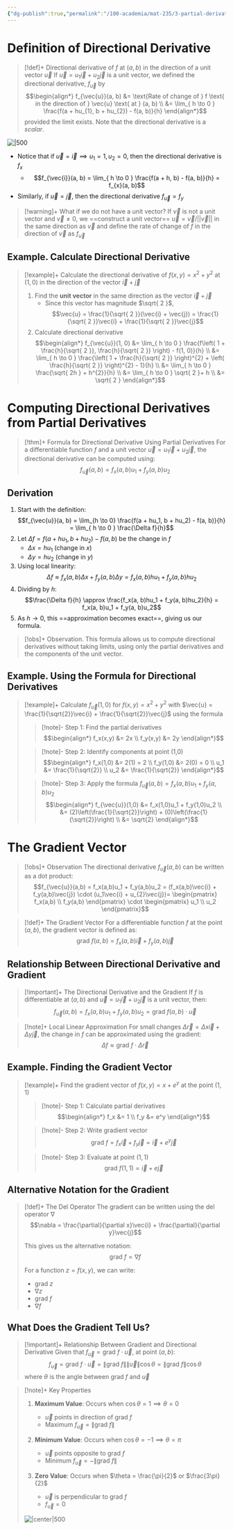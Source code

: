```yaml
---
{"dg-publish":true,"permalink":"/100-academia/mat-235/3-partial-derivatives-and-the-gradient/gradients-and-the-directional-derivatives-in-the-plane/","tags":["lecture","note","university"],"created":"2024-11-03T23:33:30.819-05:00","updated":"2024-11-28T00:42:24.162-05:00"}
---
```



# Definition of Directional Derivative

> [!def]+ Directional derivative of $f$ at $(a, b)$ in the direction of a unit vector $\vec{u}$
> If $\vec{u} = u_{1}\vec{i} + u_{2}\vec{j}$ is a unit vector, we defined the directional derivative, $f_{\vec{u}}$ by
> $$\begin{align*} f_{\vec{u}}(a, b) &= \text{Rate of change of } f \text{ in the direction of } \vec{u} \text{ at } (a, b) \\ &= \lim_{ h \to 0 } \frac{f(a + hu_{1}, b + hu_{2}) - f(a, b)}{h} \end{align*}$$
> provided the limit exists. Note that the directional derivative is a *scalar*.

![|500](https://i.imgur.com/kAQdrWi.png)

- Notice that if $\vec{u} = \vec{i} \implies u_{1} = 1, u_{2} = 0$, then the directional derivative is $f_{x}$
    - $$f_{\vec{i}}(a, b) = \lim_{ h \to 0 } \frac{f(a + h, b) - f(a, b)}{h} = f_{x}(a, b)$$
- Similarly, if $\vec{u} = \vec{j}$, then the directional derivative $f_{\vec{u}}=f_{y}$

> [!warning]+ What if we do not have a unit vector?
> If $\vec{v}$ is not a unit vector and $\vec{v} \neq 0$, we ==construct a unit vector== $\vec{u} = \vec{v} / ||\vec{v}||$ in the same direction as $\vec{v}$ and define the rate of change of $f$ in the direction of $\vec{v}$ as $f_{\vec{u}}$

## Example. Calculate Directional Derivative

> [!example]+ Calculate the directional derivative of $f(x, y) = x^{2} + y^{2}$ at $(1, 0)$ in the direction of the vector $\vec{i} + \vec{j}$
>
> 1. Find the **unit vector** in the same direction as the vector $\vec{i} + \vec{j}$
>     - Since this vector has magnitude $\sqrt{ 2 }$, $$\vec{u} = \frac{1}{\sqrt{ 2 }}(\vec{i} + \vec{j}) = \frac{1}{\sqrt{ 2 }}\vec{i} + \frac{1}{\sqrt{ 2 }}\vec{j}$$
> 2. Calculate directional derivative
>    $$\begin{align*}
>    f_{\vec{u}}(1, 0) &= \lim_{ h \to 0 } \frac{f\left( 1 + \frac{h}{\sqrt{ 2 }}, \frac{h}{\sqrt{ 2 }} \right) - f(1, 0)}{h} \\
>    &= \lim_{ h \to 0 }  \frac{\left( 1 + \frac{h}{\sqrt{ 2 }} \right)^{2} + \left( \frac{h}{\sqrt{ 2 }} \right)^{2} - 1}{h} \\
>    &= \lim_{ h \to 0 } \frac{\sqrt{ 2h } + h^{2}}{h} \\
>    &= \lim_{ h \to 0 } \sqrt{ 2 }+ h \\
>    &= \sqrt{ 2 }
>    \end{align*}$$

# Computing Directional Derivatives from Partial Derivatives

> [!thm]+ Formula for Directional Derivative Using Partial Derivatives
> For a differentiable function $f$ and a unit vector $\vec{u} = u_1\vec{i} + u_2\vec{j}$, the directional derivative can be computed using:
> $$f_{\vec{u}}(a, b) = f_x(a, b)u_1 + f_y(a, b)u_2$$

## Derivation

1. Start with the definition:
   $$f_{\vec{u}}(a, b) = \lim_{h \to 0} \frac{f(a + hu_1, b + hu_2) - f(a, b)}{h} = \lim_{ h \to 0 } \frac{\Delta f}{h}$$
2. Let $\Delta f = f(a + hu_1, b + hu_2) - f(a, b)$ be the change in $f$
    - $\Delta x = hu_1$ (change in $x$)
    - $\Delta y = hu_2$ (change in $y$)
3. Using local linearity:
   $$\Delta f \approx f_x(a, b)\Delta x + f_y(a, b)\Delta y = f_x(a, b)hu_1 + f_y(a, b)hu_2$$
4. Dividing by $h$:
   $$\frac{\Delta f}{h} \approx \frac{f_x(a, b)hu_1 + f_y(a, b)hu_2}{h} = f_x(a, b)u_1 + f_y(a, b)u_2$$
5. As $h \to 0$, this ==approximation becomes exact==, giving us our formula.

> [!obs]+ Observation.
> This formula allows us to compute directional derivatives without taking limits, using only the partial derivatives and the components of the unit vector.

## Example. Using the Formula for Directional Derivatives

> [!example]+ Calculate $f_{\vec{u}}(1,0)$ for $f(x,y) = x^2 + y^2$ with $\vec{u} = \frac{1}{\sqrt{2}}\vec{i} + \frac{1}{\sqrt{2}}\vec{j}$ using the formula
>
> > [!note]- Step 1: Find the partial derivatives
> > $$\begin{align*}
> > f_x(x,y) &= 2x \\
> > f_y(x,y) &= 2y
> > \end{align*}$$
>
> > [!note]- Step 2: Identify components at point (1,0)
> > $$\begin{align*}
> > f_x(1,0) &= 2(1) = 2 \\
> > f_y(1,0) &= 2(0) = 0 \\
> > u_1 &= \frac{1}{\sqrt{2}} \\
> > u_2 &= \frac{1}{\sqrt{2}}
> > \end{align*}$$
>
> > [!note]- Step 3: Apply the formula $f_{\vec{u}}(a,b) = f_x(a,b)u_1 + f_y(a,b)u_2$
> > $$\begin{align*}
> > f_{\vec{u}}(1,0) &= f_x(1,0)u_1 + f_y(1,0)u_2 \\
> > &= (2)\left(\frac{1}{\sqrt{2}}\right) + (0)\left(\frac{1}{\sqrt{2}}\right) \\
> > &= \sqrt{2}
> > \end{align*}$$

# The Gradient Vector

> [!obs]+ Observation
> The directional derivative $f_{\vec{u}}(a,b)$ can be written as a dot product:
> $$f_{\vec{u}}(a,b) = f_x(a,b)u_1 + f_y(a,b)u_2 = (f_x(a,b)\vec{i} + f_y(a,b)\vec{j}) \cdot (u_1\vec{i} + u_{2}\vec{j})= \begin{pmatrix} f_x(a,b) \\ f_y(a,b) \end{pmatrix} \cdot \begin{pmatrix} u_1 \\ u_2 \end{pmatrix}$$

> [!def]+ The Gradient Vector
> For a differentiable function $f$ at the point $(a,b)$, the gradient vector is defined as:
> $$\text{grad }f(a,b) = f_x(a,b)\vec{i} + f_y(a,b)\vec{j}$$

## Relationship Between Directional Derivative and Gradient

> [!important]+ The Directional Derivative and the Gradient
> If $f$ is differentiable at $(a,b)$ and $\vec{u} = u_1\vec{i} + u_2\vec{j}$ is a unit vector, then:
> $$f_{\vec{u}}(a,b) = f_x(a,b)u_1 + f_y(a,b)u_2 = \text{grad }f(a,b) \cdot \vec{u}$$

> [!note]+ Local Linear Approximation
> For small changes $\Delta\vec{r} = \Delta x\vec{i} + \Delta y\vec{j}$, the change in $f$ can be approximated using the gradient:
> $$\Delta f \approx \text{grad }f \cdot \Delta\vec{r}$$

## Example. Finding the Gradient Vector

> [!example]+ Find the gradient vector of $f(x,y) = x + e^y$ at the point $(1, 1)$
>
> > [!note]- Step 1: Calculate partial derivatives
> > $$\begin{align*}
> > f_x &= 1 \\
> > f_y &= e^y
> > \end{align*}$$
>
> > [!note]- Step 2: Write gradient vector
> > $$\text{grad }f = f_x\vec{i} + f_y\vec{j} = \vec{i} + e^y\vec{j}$$
>
> > [!note]- Step 3: Evaluate at point $(1,1)$
> > $$\text{grad }f(1,1) = \vec{i} + e\vec{j}$$

## Alternative Notation for the Gradient

> [!def]+ The Del Operator
> The gradient can be written using the del operator $\nabla$
> $$\nabla = \frac{\partial}{\partial x}\vec{i} + \frac{\partial}{\partial y}\vec{j}$$
>
> This gives us the alternative notation:
> $$\text{grad }f = \nabla f$$
>
> For a function $z = f(x,y)$, we can write:
> - grad $z$
> - $\nabla z$
> - grad $f$
> - $\nabla f$

## What Does the Gradient Tell Us?

> [!important]+ Relationship Between Gradient and Directional Derivative
> Given that $f_{\vec{u}} = \text{grad }f \cdot \vec{u}$, at point $(a,b)$:
> $$f_{\vec{u}} = \text{grad }f \cdot \vec{u} = \|\text{grad }f\| \|\vec{u}\| \cos \theta = \|\text{grad }f\| \cos \theta$$
> where $\theta$ is the angle between grad $f$ and $\vec{u}$

> [!note]+ Key Properties
> 1. **Maximum Value**: Occurs when $\cos \theta = 1 \implies \theta = 0$
>    - $\vec{u}$ points in direction of grad $f$
>    - Maximum $f_{\vec{u}} = \|\text{grad }f\|$
>
> 2. **Minimum Value**: Occurs when $\cos \theta = -1 \implies \theta = \pi$
>    - $\vec{u}$ points opposite to grad $f$
>    - Minimum $f_{\vec{u}} = -\|\text{grad }f\|$
>
> 3. **Zero Value**: Occurs when $\theta = \frac{\pi}{2}$ or $\frac{3\pi}{2}$
>    - $\vec{u}$ is perpendicular to grad $f$
>    - $f_{\vec{u}} = 0$
>
> ![|center|500](https://i.imgur.com/Obv3ulF.png)
